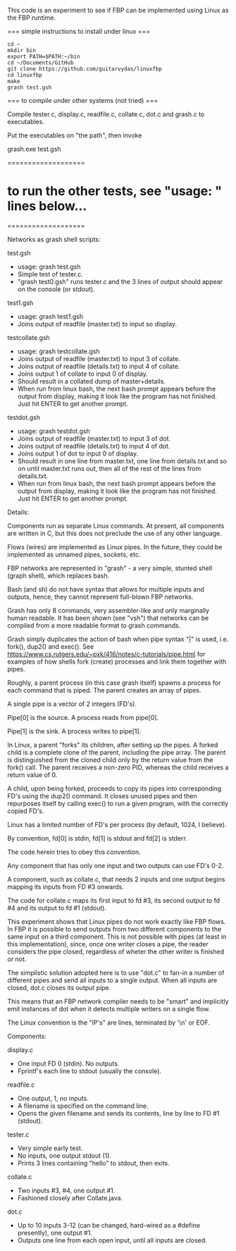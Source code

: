 This code is an experiment to see if FBP can be implemented using Linux as the FBP runtime.

=== simple instructions to install under linux ===

    cd ~
    mkdir bin
    export PATH=$PATH:~/bin
    cd ~/Documents/GitHub
    git clone https://github.com/guitarvydas/linuxfbp
    cd linuxfbp
    make
    grash test.gsh


=== to compile under other systems (not tried) ===

Compile tester.c, display.c, readfile.c, collate.c, dot.c and grash.c to executables.

Put the executables on "the path", then invoke

grash.exe test.gsh


===================
# to run the other tests, see "usage: " lines below...
===================

Networks as grash shell scripts:

test.gsh
- usage: grash test.gsh
- Simple test of tester.c.
- "grash test0.gsh" runs tester.c and the 3 lines of output should appear on the console (or stdout).

test1.gsh
- usage: grash test1.gsh
- Joins output of readfile (master.txt) to input so display.

testcollate.gsh
- usage: grash testcollate.gsh
- Joins output of readfile (master.txt) to input 3 of collate.
- Joins output of readfile (details.txt) to input 4 of collate.
- Joins output 1 of collate to input 0 of display.
- Should result in a collated dump of master+details.
- When run from linux bash, the next bash prompt appears before the output from display, making it look like the program has not finished.  Just hit ENTER to get another prompt.

testdot.gsh
- usage: grash testdot.gsh
- Joins output of readfile (master.txt) to input 3 of dot.
- Joins output of readfile (details.txt) to input 4 of dot.
- Joins output 1 of dot to input 0 of display.
- Should result in one line from master.txt, one line from details.txt and so on until master.txt runs out, then all of the rest of the lines from details.txt.
- When run from linux bash, the next bash prompt appears before the output from display, making it look like the program has not finished.  Just hit ENTER to get another prompt.


Details:

Components run as separate Linux commands.  At present, all components are written in C, but this does not preclude the use of any other language.

Flows (wires) are implemented as Linux pipes.  In the future, they could be implemented as unnamed pipes, sockets, etc.

FBP networks are represented in "grash" - a very simple, stunted shell (graph shell), which replaces bash.

Bash (and sh) do not have syntax that allows for multiple inputs and outputs, hence, they cannot represent full-blown FBP networks.

Grash has only 8 commands, very assembler-like and only marginally human readable.  It has been shown (see "vsh") that networks can be compiled from a more readable format to grash commands.

Grash simply duplicates the action of bash when pipe syntax "|" is used, i.e. fork(), dup2() and exec().  See https://www.cs.rutgers.edu/~pxk/416/notes/c-tutorials/pipe.html for examples of how shells fork (create) processes and link them together with pipes.

Roughly, a parent process (in this case grash itself) spawns a process for each command that is piped.  The parent creates an array of pipes.

A single pipe is a vector of 2 integers (FD's).

Pipe[0] is the source.  A process reads from pipe[0].

Pipe[1] is the sink.  A process writes to pipe[1].

In Linux, a parent "forks" its children, after setting up the pipes.  A forked child is a complete clone of the parent, including the pipe array.  The parent is distinguished from the cloned child only by the return value from the fork() call.  The parent receives a non-zero PID, whereas the child receives a return value of 0.

A child, upon being forked, proceeds to copy its pipes into corresponding FD's using the dup2() command.  It closes unused pipes and then repurposes itself by calling exec() to run a given program, with the correctly copied FD's.

Linux has a limited number of FD's per process (by default, 1024, I believe).

By convention, fd[0] is stdin, fd[1] is stdout and fd[2] is stderr.

The code herein tries to obey this convention.

Any component that has only one input and two outputs can use FD's 0-2.

A component, such as collate.c, that needs 2 inputs and one output begins mapping its inputs from FD #3 onwards.

The code for collate.c maps its first input to fd #3, its second output to fd #4 and its output to fd #1 (stdout).

This experiment shows that Linux pipes do not work exactly like FBP flows.  In FBP it is possible to send outputs from two different components to the same input on a third component.  This is not possible with pipes (at least in this implementation), since, once one writer closes a pipe, the reader considers the pipe closed, regardless of wheter the other writer is finished or not.

The simplistic solution adopted here is to use "dot.c" to fan-in a number of different pipes and send all inputs to a single output.  When all inputs are closed, dot.c closes its output pipe.

This means that an FBP network compiler needs to be "smart" and implicitly emit instances of dot when it detects multiple writers on a single flow.

The Linux convention is the "IP's" are lines, terminated by '\n' or EOF.

Components:

display.c
- One input FD 0 (stdin).  No outputs.
- Fprintf's each line to stdout (usually the console).

readfile.c
- One output, 1, no inputs.
- A filename is specified on the command line.
- Opens the given filename and sends its contents, line by line to FD #1 (stdout).

tester.c
- Very simple early test.
- No inputs, one output stdout (1).
- Prints 3 lines containing "hello" to stdout, then exits.

collate.c
 - Two inputs #3, #4, one output #1.
 - Fashioned closely after Collate.java.

dot.c
 - Up to 10 inputs 3-12 (can be changed, hard-wired as a #define presently), one output #1.
 - Outputs one line from each open input, until all inputs are closed.


